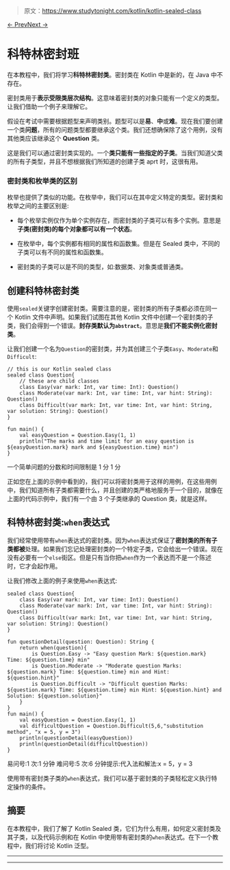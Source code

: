 > 原文：<https://www.studytonight.com/kotlin/kotlin-sealed-class>

[← Prev](/kotlin/kotlin-enum "Kotlin Enum")[Next →](/kotlin/kotlin-generics "Kotlin Generics")

# 科特林密封班

在本教程中，我们将学习**科特林密封类**。密封类在 Kotlin 中是新的，在 Java 中不存在。

密封类用于**表示受限类层次结构**。这意味着密封类的对象只能有一个定义的类型。让我们借助一个例子来理解它。

假设在考试中需要根据题型来声明类别。题型可以是**易**、**中**或**难**。现在我们要创建一个类**问题**，所有的问题类型都要继承这个类。我们还想确保除了这个用例，没有其他类应该继承这个 **Question** 类。

这是我们可以通过密封类实现的。一个**类只能有一些指定的子类**。当我们知道父类的所有子类型，并且不想根据我们所知道的创建子类 aprt 时，这很有用。

### 密封类和枚举类的区别

枚举也提供了类似的功能。在枚举中，我们可以在其中定义特定的类型。密封类和枚举之间的主要区别是:

*   每个枚举实例仅作为单个实例存在，而密封类的子类可以有多个实例。意思是**子类(密封类)的每个对象都可以有一个状态**。

*   在枚举中，每个实例都有相同的属性和函数集。但是在 Sealed 类中，不同的子类可以有不同的属性和函数集。

*   密封类的子类可以是不同的类型，如:数据类、对象类或普通类。

## 创建科特林密封类

使用`sealed`关键字创建密封类。需要注意的是，密封类的所有子类都必须在同一个 Kotlin 文件中声明。如果我们试图在其他 Kotlin 文件中创建一个密封类的子类，我们会得到一个错误。**封存类默认为`abstract`**。意思是**我们不能实例化密封类**。

让我们创建一个名为`Question`的密封类，并为其创建三个子类`Easy`、`Moderate`和`Difficult`:

```
// this is our Kotlin sealed class
sealed class Question{
    // these are child classes
    class Easy(var mark: Int, var time: Int): Question()
    class Moderate(var mark: Int, var time: Int, var hint: String): Question()
    class Difficult(var mark: Int, var time: Int, var hint: String, var solution: String): Question()
}

fun main() {
    val easyQuestion = Question.Easy(1, 1)
    println("The marks and time limit for an easy question is ${easyQuestion.mark} mark and ${easyQuestion.time} min")
}
```

一个简单问题的分数和时间限制是 1 分 1 分

正如您在上面的示例中看到的，我们可以将密封类用于这样的用例，在这些用例中，我们知道所有子类都需要什么，并且创建的类严格地服务于一个目的，就像在上面的代码示例中，我们有一个由 3 个子类继承的 Question 类，就是这样。

## 科特林密封类:`when`表达式

我们经常使用带有`when`表达式的密封类。因为`when`表达式保证了**密封类的所有子类都被**处理。如果我们忘记处理密封类的一个特定子类，它会给出一个错误。现在没有必要有一个`else`街区。但是只有当你把`when`作为一个表达而不是一个陈述时，它才会起作用。

让我们修改上面的例子来使用`when`表达式:

```
sealed class Question{
    class Easy(var mark: Int, var time: Int): Question()
    class Moderate(var mark: Int, var time: Int, var hint: String): Question()
    class Difficult(var mark: Int, var time: Int, var hint: String, var solution: String): Question()
}

fun questionDetail(question: Question): String {
    return when(question){
        is Question.Easy -> "Easy question Mark: ${question.mark} Time: ${question.time} min"
        is Question.Moderate -> "Moderate question Marks:  ${question.mark} Time: ${question.time} min and Hint: ${question.hint}"
        is Question.Difficult -> "Difficult question Marks:  ${question.mark} Time: ${question.time} min Hint: ${question.hint} and Solution: ${question.solution}"
    }
}
fun main() {
    val easyQuestion = Question.Easy(1, 1)
    val difficultQuestion = Question.Difficult(5,6,"substitution method", "x = 5, y = 3")
    println(questionDetail(easyQuestion))
    println(questionDetail(difficultQuestion))
}
```

易问号:1 次:1 分钟
难问号:5 次:6 分钟提示:代入法和解法:x = 5，y = 3

使用带有密封类子类的`when`表达式，我们可以基于密封类的子类轻松定义执行特定操作的条件。

## 摘要

在本教程中，我们了解了 Kotlin Sealed 类，它们为什么有用，如何定义密封类及其子类，以及代码示例和在 Kotlin 中使用带有密封类的`when`表达式。在下一个教程中，我们将讨论 Kotlin 泛型。

* * *

* * *